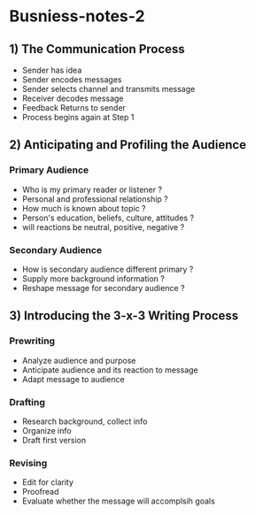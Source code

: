 # Busniess-notes-2
## 1) The Communication Process
- Sender has idea
- Sender encodes messages
- Sender selects channel and transmits message 
- Receiver decodes message 
- Feedback Returns to sender
- Process begins again at Step 1
## 2) Anticipating and Profiling the Audience
### Primary Audience
- Who is my primary reader or listener ? 
- Personal and professional relationship ?
- How much is known about topic ? 
- Person's education, beliefs, culture, attitudes ? 
- will reactions be neutral, positive, negative ? 
### Secondary Audience
- How is secondary audience different primary ? 
- Supply more background information ?
- Reshape message for secondary audience ? 
## 3) Introducing the 3-x-3 Writing Process
### Prewriting 
- Analyze audience and purpose
- Anticipate audience and its reaction to message
- Adapt message to audience
### Drafting 
- Research background, collect info
- Organize info
- Draft first version
### Revising 
- Edit for clarity
- Proofread
- Evaluate whether the message will accomplsih goals


